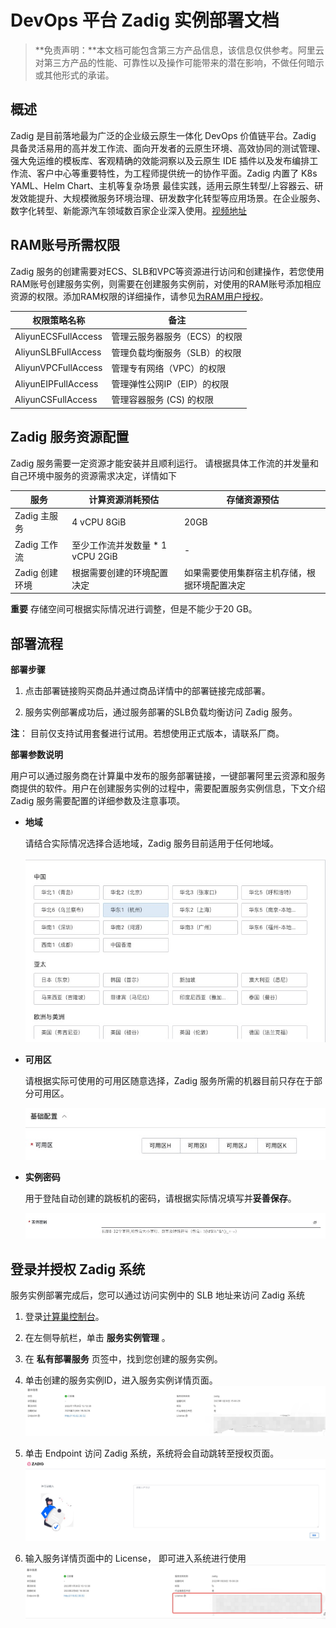 DevOps 平台 Zadig 实例部署文档
=====================================

>**免责声明：**本文档可能包含第三方产品信息，该信息仅供参考。阿里云对第三方产品的性能、可靠性以及操作可能带来的潜在影响，不做任何暗示或其他形式的承诺。

概述
-----------------------

Zadig 是目前落地最为广泛的企业级云原生一体化 DevOps 价值链平台。Zadig 具备灵活易用的高并发工作流、面向开发者的云原生环境、高效协同的测试管理、强大免运维的模板库、客观精确的效能洞察以及云原生 IDE 插件以及发布编排工作流、客户中心等重要特性，为工程师提供统一的协作平面。Zadig 内置了 K8s YAML、Helm Chart、主机等复杂场景 最佳实践，适用云原生转型/上容器云、研发效能提升、大规模微服务环境治理、研发数字化转型等应用场景。在企业服务、数字化转型、新能源汽车领域数百家企业深入使用。[视频地址](https://v.qq.com/x/page/k3365nsmicy.html)

RAM账号所需权限
------------------------------

Zadig 服务的创建需要对ECS、SLB和VPC等资源进行访问和创建操作，若您使用RAM账号创建服务实例，则需要在创建服务实例前，对使用的RAM账号添加相应资源的权限。添加RAM权限的详细操作，请参见[为RAM用户授权](https://help.aliyun.com/zh/ram/user-guide/grant-permissions-to-the-ram-user)。

|       权限策略名称        |        备注        |
|---------------------|------------------|
| AliyunECSFullAccess | 管理云服务器服务（ECS）的权限 |
| AliyunSLBFullAccess | 管理负载均衡服务（SLB）的权限 |
| AliyunVPCFullAccess | 管理专有网络（VPC）的权限     |
| AliyunEIPFullAccess | 管理弹性公网IP（EIP）的权限   |
| AliyunCSFullAccess  | 管理容器服务 (CS) 的权限     |

Zadig 服务资源配置
-------------------------------------

Zadig 服务需要一定资源才能安装并且顺利运行。 请根据具体工作流的并发量和自己环境中服务的资源需求决定，详情如下

| 服务 |   计算资源消耗预估  |  存储资源预估
|-------|-------------| ----------|
| Zadig 主服务 | 4 vCPU 8GiB | 20GB |
| Zadig 工作流 | 至少工作流并发数量 * 1 vCPU 2GiB | - |
| Zadig 创建环境 | 根据需要创建的环境配置决定 | 如果需要使用集群宿主机存储，根据环境配置决定 |

**重要** 存储空间可根据实际情况进行调整，但是不能少于20 GB。

部署流程
-------------------------

**部署步骤**

1. 点击部署链接购买商品并通过商品详情中的部署链接完成部署。

2. 服务实例部署成功后，通过服务部署的SLB负载均衡访问 Zadig 服务。

**注**： 目前仅支持试用套餐进行试用。若想使用正式版本，请联系厂商。


**部署参数说明**

用户可以通过服务商在计算巢中发布的服务部署链接，一键部署阿里云资源和服务商提供的软件。用户在创建服务实例的过程中，需要配置服务实例信息，下文介绍 Zadig 服务需要配置的详细参数及注意事项。

* **地域**

  请结合实际情况选择合适地域，Zadig 服务目前适用于任何地域。

  ![地域](images/select_region.png)

* **可用区**

  请根据实际可使用的可用区随意选择，Zadig 服务所需的机器目前只存在于部分可用区。

  ![可用区](images/partitions.png)


* **实例密码**

  用于登陆自动创建的跳板机的密码，请根据实际情况填写并**妥善保存**。

  ![选择套餐](images/password.png)


登录并授权 Zadig 系统
-----------------------------

服务实例部署完成后，您可以通过访问实例中的 SLB 地址来访问 Zadig 系统

1. 登录[计算巢控制台](https://computenest.console.aliyun.com/#/vendor/cn-hangzhou/services)。

2. 在左侧导航栏，单击 **服务实例管理** 。

3. 在 **私有部署服务** 页签中，找到您创建的服务实例。

4. 单击创建的服务实例ID，进入服务实例详情页面。![服务实例详情](images/instance.png)

5. 单击 Endpoint 访问 Zadig 系统，系统将会自动跳转至授权页面。![授权页面](images/auth_page.png)

6. 输入服务详情页面中的 License， 即可进入系统进行使用 ![许可证位置](images/license.png)
